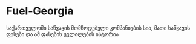 # Fuel-Georgia
საქართველოში საწვავის მომწოდებელი კომპანიების სია, მათი საწვავის ფასები და ამ ფასების ცვლილების ისტორია
